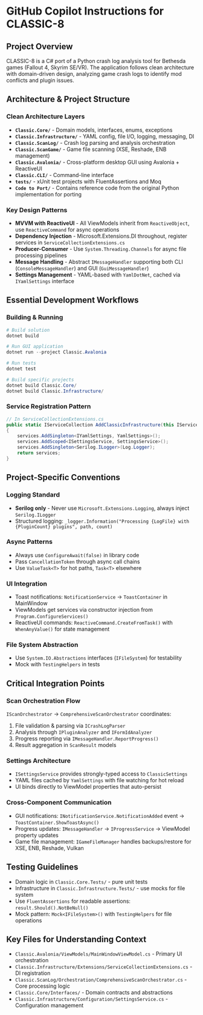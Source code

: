 # GitHub Copilot Instructions for CLASSIC-8

## Project Overview

CLASSIC-8 is a C# port of a Python crash log analysis tool for Bethesda games (Fallout 4, Skyrim SE/VR). The application follows clean architecture with domain-driven design, analyzing game crash logs to identify mod conflicts and plugin issues.

## Architecture & Project Structure

### Clean Architecture Layers
- **`Classic.Core/`** - Domain models, interfaces, enums, exceptions
- **`Classic.Infrastructure/`** - YAML config, file I/O, logging, messaging, DI
- **`Classic.ScanLog/`** - Crash log parsing and analysis orchestration  
- **`Classic.ScanGame/`** - Game file scanning (XSE, Reshade, ENB management)
- **`Classic.Avalonia/`** - Cross-platform desktop GUI using Avalonia + ReactiveUI
- **`Classic.CLI/`** - Command-line interface
- **`tests/`** - xUnit test projects with FluentAssertions and Moq
- **`Code to Port/`** - Contains reference code from the original Python implementation for porting

### Key Design Patterns
- **MVVM with ReactiveUI** - All ViewModels inherit from `ReactiveObject`, use `ReactiveCommand` for async operations
- **Dependency Injection** - Microsoft.Extensions.DI throughout, register services in `ServiceCollectionExtensions.cs`
- **Producer-Consumer** - Use `System.Threading.Channels` for async file processing pipelines
- **Message Handling** - Abstract `IMessageHandler` supporting both CLI (`ConsoleMessageHandler`) and GUI (`GuiMessageHandler`)
- **Settings Management** - YAML-based with `YamlDotNet`, cached via `IYamlSettings` interface

## Essential Development Workflows

### Building & Running
```powershell
# Build solution
dotnet build

# Run GUI application  
dotnet run --project Classic.Avalonia

# Run tests
dotnet test

# Build specific projects
dotnet build Classic.Core/
dotnet build Classic.Infrastructure/
```

### Service Registration Pattern
```csharp
// In ServiceCollectionExtensions.cs
public static IServiceCollection AddClassicInfrastructure(this IServiceCollection services)
{
    services.AddSingleton<IYamlSettings, YamlSettings>();
    services.AddScoped<ISettingsService, SettingsService>();
    services.AddSingleton<Serilog.ILogger>(Log.Logger);
    return services;
}
```

## Project-Specific Conventions

### Logging Standard
- **Serilog only** - Never use `Microsoft.Extensions.Logging`, always inject `Serilog.ILogger`
- Structured logging: `_logger.Information("Processing {LogFile} with {PluginCount} plugins", path, count)`

### Async Patterns
- Always use `ConfigureAwait(false)` in library code
- Pass `CancellationToken` through async call chains
- Use `ValueTask<T>` for hot paths, `Task<T>` elsewhere

### UI Integration
- Toast notifications: `NotificationService` → `ToastContainer` in MainWindow
- ViewModels get services via constructor injection from `Program.ConfigureServices()`
- ReactiveUI commands: `ReactiveCommand.CreateFromTask()` with `WhenAnyValue()` for state management

### File System Abstraction
- Use `System.IO.Abstractions` interfaces (`IFileSystem`) for testability
- Mock with `TestingHelpers` in tests

## Critical Integration Points

### Scan Orchestration Flow
`IScanOrchestrator` → `ComprehensiveScanOrchestrator` coordinates:
1. File validation & parsing via `ICrashLogParser`
2. Analysis through `IPluginAnalyzer` and `IFormIdAnalyzer` 
3. Progress reporting via `IMessageHandler.ReportProgress()`
4. Result aggregation in `ScanResult` models

### Settings Architecture
- `ISettingsService` provides strongly-typed access to `ClassicSettings`
- YAML files cached by `YamlSettings` with file watching for hot reload
- UI binds directly to ViewModel properties that auto-persist

### Cross-Component Communication
- GUI notifications: `INotificationService.NotificationAdded` event → `ToastContainer.ShowToastAsync()`
- Progress updates: `IMessageHandler` → `IProgressService` → ViewModel property updates
- Game file management: `IGameFileManager` handles backups/restore for XSE, ENB, Reshade, Vulkan

## Testing Guidelines

- Domain logic in `Classic.Core.Tests/` - pure unit tests
- Infrastructure in `Classic.Infrastructure.Tests/` - use mocks for file system
- Use `FluentAssertions` for readable assertions: `result.Should().NotBeNull()`
- Mock pattern: `Mock<IFileSystem>()` with `TestingHelpers` for file operations

## Key Files for Understanding Context

- `Classic.Avalonia/ViewModels/MainWindowViewModel.cs` - Primary UI orchestration
- `Classic.Infrastructure/Extensions/ServiceCollectionExtensions.cs` - DI registration  
- `Classic.ScanLog/Orchestration/ComprehensiveScanOrchestrator.cs` - Core processing logic
- `Classic.Core/Interfaces/` - Domain contracts and abstractions
- `Classic.Infrastructure/Configuration/SettingsService.cs` - Configuration management
